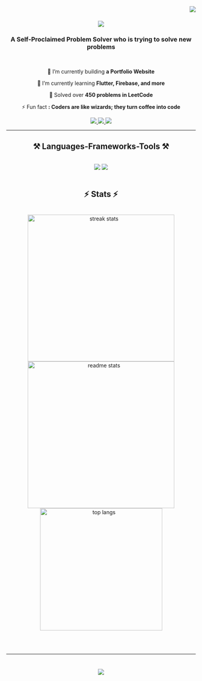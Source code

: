<img align="right" src="https://visitor-badge.laobi.icu/badge?page_id=bansal-samarth.bansal-samarth" />

<h1 align="center">
    <img src="https://readme-typing-svg.herokuapp.com/?font=Righteous&size=35&center=true&vCenter=true&width=500&height=70&duration=4000&lines=Hi+There!+👋;+I'm+Samarth+Bansal!;+from+Bharat+🙏" />
</h1>

<h3 align="center">A Self-Proclaimed Problem Solver who is trying to solve new problems</h3>

<br/>

<div align="center">
 
 🔭 I’m currently building **a Portfolio Website**
 
 🌱 I’m currently learning **Flutter, Firebase, and more**

💬 Solved over **450 problems in LeetCode**

⚡ Fun fact **: Coders are like wizards; they turn coffee into code**

 </div>
 
<div align="center"> 
  <a href="mailto:work.samarthbansal@gmail.com">
    <img src="https://img.shields.io/badge/Gmail-333333?style=for-the-badge&logo=gmail&logoColor=red" />
  </a>
  <a href="https://linkedin.com/in/samarth--bansal" target="_blank">
    <img src="https://img.shields.io/badge/LinkedIn-0077B5?style=for-the-badge&logo=linkedin&logoColor=white" target="_blank" />
  </a>
  <a href="https://samarthbansal.github.io" target="_blank">
     <img src="https://img.shields.io/badge/Portfolio-FF5722?style=for-the-badge&logo=todoist&logoColor=white" target="_blank" /> <!-- sqlite, safari, google-chrome are other good icon options -->
  </a>
</div>

 <hr/>
 
<h2 align="center">⚒️ Languages-Frameworks-Tools ⚒️</h2>
<br/>
<div align="center">
    <img src="https://skillicons.dev/icons?i=html,css,vscode,github,figma,git,r" />
    <img src="https://skillicons.dev/icons?i=python,javascript,firebase,mongodb,c,java,mysql,flask" /><br>
</div>

<br/>

<h2 align="center">⚡ Stats ⚡</h2>
<br>
<div align=center>
  <img width=390 src="https://github-readme-streak-stats-salesp07.vercel.app/?user=bansal-samarth&count_private=true&theme=react&border_radius=10" alt="streak stats"/>
  <img width=390 src="https://github-readme-stats-salesp07.vercel.app/api?username=bansal-samarth&count_private=true&show_icons=true&theme=react&rank_icon=github&border_radius=10" alt="readme stats" />
  <br/>
  <img width=325 align="center" src="https://github-readme-stats-salesp07.vercel.app/api/top-langs/?username=bansal-samarth&hide=HTML&langs_count=8&layout=compact&theme=react&border_radius=10&size_weight=0.5&count_weight=0.5&exclude_repo=github-readme-stats" alt="top langs" />
</div>

<br/><br/>

<hr/>

<h1 align="center">
    <img src="https://readme-typing-svg.herokuapp.com/?font=Righteous&size=35&center=true&vCenter=true&width=500&height=70&duration=4000&lines=Thanks+for+visiting+🙏;Shoot+me+a+msg+on+Linkedin+👍;+❤️+from+Samarth+👨‍💻" />
</h1>
